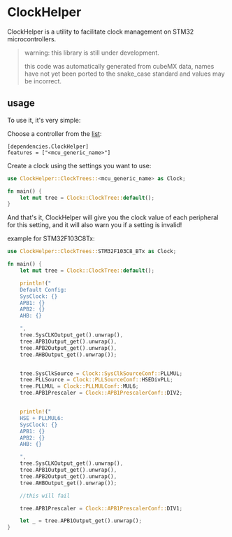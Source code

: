 # ClockHelper
ClockHelper is a utility to facilitate clock management on STM32 microcontrollers.

>warning:
>this library is still under development.
>
>this code was automatically generated from cubeMX data, names have not yet been ported to the snake_case standard and values ​​may be incorrect.

## usage
To use it, it's very simple:

Choose a controller from the [list](src/ClockTrees/):

```
[dependencies.ClockHelper]
features = ["<mcu_generic_name>"]
```

Create a clock using the settings you want to use:
```Rust
use ClockHelper::ClockTrees::<mcu_generic_name> as Clock;

fn main() {
    let mut tree = Clock::ClockTree::default();
}
```

And that's it, ClockHelper will give you the clock value of each peripheral for this setting, and it will also warn you if a setting is invalid!

example for STM32F103C8Tx:

```Rust
use ClockHelper::ClockTrees::STM32F103C8_BTx as Clock;

fn main() {
    let mut tree = Clock::ClockTree::default();

    println!("
    Default Config:
    SysClock: {}
    APB1: {}
    APB2: {}
    AHB: {}

    ", 
    tree.SysCLKOutput_get().unwrap(), 
    tree.APB1Output_get().unwrap(),
    tree.APB2Output_get().unwrap(),
    tree.AHBOutput_get().unwrap());


    tree.SysClkSource = Clock::SysClkSourceConf::PLLMUL;
    tree.PLLSource = Clock::PLLSourceConf::HSEDivPLL;
    tree.PLLMUL = Clock::PLLMULConf::MUL6;
    tree.APB1Prescaler = Clock::APB1PrescalerConf::DIV2;


    println!("
    HSE + PLLMUL6:
    SysClock: {}
    APB1: {}
    APB2: {}
    AHB: {}

    ", 
    tree.SysCLKOutput_get().unwrap(), 
    tree.APB1Output_get().unwrap(),
    tree.APB2Output_get().unwrap(),
    tree.AHBOutput_get().unwrap());

    //this will fail

    tree.APB1Prescaler = Clock::APB1PrescalerConf::DIV1;

    let _ = tree.APB1Output_get().unwrap();
}

```